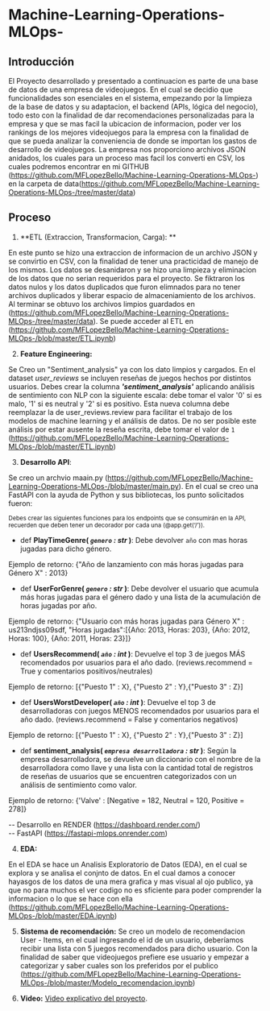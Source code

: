 
# Machine-Learning-Operations-MLOps-


## Introducción

El Proyecto desarrollado y presentado a continuacion es parte de una base de datos de una empresa de videojuegos. En el cual se decidio que funcionalidades son esenciales en el sistema, empezando por la limpieza de la base de datos y su adaptacion, el backend (APIs, lógica del negocio), todo esto con la finalidad de dar recomendaciones personalizadas para la empresa y que se mas facil la ubicacion de informacion, poder ver los rankings de los mejores videojuegos para la empresa con la finalidad de que se pueda analizar la conveniencia de donde se importan los gastos de desarrollo de videojuegos. La empresa nos proporciono archivos JSON anidados, los cuales para un proceso mas facil los converti en CSV, los cuales podremos encontrar en mi GITHUB (https://github.com/MFLopezBello/Machine-Learning-Operations-MLOps-) en la carpeta de data(https://github.com/MFLopezBello/Machine-Learning-Operations-MLOps-/tree/master/data)


## Proceso 

1. **ETL (Extraccion, Transformacion, Carga): **

En este punto se hizo una extraccion de informacion de un archivo JSON y se convirtio en CSV, con la finalidad de tener una practicidad de manejo de los mismos. Los datos se desanidaron y se hizo una limpieza y eliminacion de los datos que no serian requeridos para el proyecto. Se fiktraron los datos nulos y los datos duplicados que furon elimnados para no tener archivos duplicados y liberar espacio de almaceniamiento de los archivos. Al terminar se obtuvo los archivos limpios guardados en (https://github.com/MFLopezBello/Machine-Learning-Operations-MLOps-/tree/master/data). Se puede acceder al ETL en (https://github.com/MFLopezBello/Machine-Learning-Operations-MLOps-/blob/master/ETL.ipynb)

2. **Feature Engineering:**

Se Creo un "Sentiment_analysis" ya con los dato limpios y cargados. En el dataset *user_reviews* se incluyen reseñas de juegos hechos por distintos usuarios. Debes crear la columna ***'sentiment_analysis'*** aplicando análisis de sentimiento con NLP con la siguiente escala: debe tomar el valor '0' si es malo, '1' si es neutral y '2' si es positivo. Esta nueva columna debe reemplazar la de user_reviews.review para facilitar el trabajo de los modelos de machine learning y el análisis de datos. De no ser posible este análisis por estar ausente la reseña escrita, debe tomar el valor de `1`  (https://github.com/MFLopezBello/Machine-Learning-Operations-MLOps-/blob/master/ETL.ipynb)


3. **Desarrollo API**:

Se creo un archvio maain.py (https://github.com/MFLopezBello/Machine-Learning-Operations-MLOps-/blob/master/main.py). En el cual se creo una FastAPI con la ayuda de Python y sus bibliotecas, los punto solicitados fueron: 

<sub> Debes crear las siguientes funciones para los endpoints que se consumirán en la API, recuerden que deben tener un decorador por cada una (@app.get(‘/’)).<sub/>


+ def **PlayTimeGenre( *`genero` : str* )**:
    Debe devolver `año` con mas horas jugadas para dicho género.
  
Ejemplo de retorno: {"Año de lanzamiento con más horas jugadas para Género X" : 2013}

+ def **UserForGenre( *`genero` : str* )**:
    Debe devolver el usuario que acumula más horas jugadas para el género dado y una lista de la acumulación de horas jugadas por año.

Ejemplo de retorno: {"Usuario con más horas jugadas para Género X" : us213ndjss09sdf,
                 "Horas jugadas":[{Año: 2013, Horas: 203}, {Año: 2012, Horas: 100}, {Año: 2011, Horas: 23}]}

+ def **UsersRecommend( *`año` : int* )**:
   Devuelve el top 3 de juegos MÁS recomendados por usuarios para el año dado. (reviews.recommend = True y comentarios positivos/neutrales)
  
Ejemplo de retorno: [{"Puesto 1" : X}, {"Puesto 2" : Y},{"Puesto 3" : Z}]

+ def **UsersWorstDeveloper( *`año` : int* )**:
   Devuelve el top 3 de desarrolladoras con juegos MENOS recomendados por usuarios para el año dado. (reviews.recommend = False y comentarios negativos)
  
Ejemplo de retorno: [{"Puesto 1" : X}, {"Puesto 2" : Y},{"Puesto 3" : Z}]

+ def **sentiment_analysis( *`empresa desarrolladora` : str* )**:
    Según la empresa desarrolladora, se devuelve un diccionario con el nombre de la desarrolladora como llave y una lista con la cantidad total 
    de registros de reseñas de usuarios que se encuentren categorizados con un análisis de sentimiento como valor. 

Ejemplo de retorno: {'Valve' : [Negative = 182, Neutral = 120, Positive = 278]}

-- Desarrollo en RENDER (https://dashboard.render.com/)  
-- FastAPI (https://fastapi-mlops.onrender.com) 

4. **EDA:**

En el EDA se hace un Analisis Exploratorio de Datos (EDA), en el cual se explora y se analisa el conjnto de datos. En el cual damos a conocer hayasgos de los datos de una mera grafica y mas visual al ojo publico, ya que no para muchos el ver codigo no es sficiente para poder comprender la informacion o lo que se hace con ella (https://github.com/MFLopezBello/Machine-Learning-Operations-MLOps-/blob/master/EDA.ipynb)

5. **Sistema de recomendación:**
Se creo un modelo de recomendacion User - Items, en el cual ingresando el id de un usuario, deberíamos recibir una lista con 5 juegos recomendados para dicho usuario. Con la finalidad de saber que videojuegos prefiere ese usuario y empezar a categorizar y saber cuales son los preferidos por el publico (https://github.com/MFLopezBello/Machine-Learning-Operations-MLOps-/blob/master/Modelo_recomendacion.ipynb)

6. **Video:**
[Video explicativo del proyecto](https://drive.google.com/drive/folders/1CTMf3JWZS67LPs1OFaN-1wXL-Ak0jT0i?usp=sharing).
